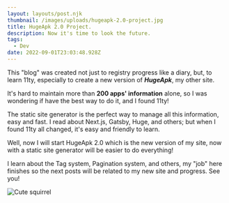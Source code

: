 ```yaml
---
layout: layouts/post.njk
thumbnail: /images/uploads/hugeapk-2.0-project.jpg
title: HugeApk 2.0 Project.
description: Now it's time to look the future.
tags:
  - Dev
date: 2022-09-01T23:03:48.928Z
---
```

This "blog" was created not just to registry progress like a diary, but, to learn 11ty, especially to create a new version of ***HugeApk***, my other site. 

It's hard to maintain more than **200 apps' information** alone, so I was wondering if have the best way to do it, and I found 11ty!

The static site generator is the perfect way to manage all this information, easy and fast. I read about Next.js, Gatsby, Huge, and others; but when I found 11ty all changed, it's easy and friendly to learn.

Well, now I will start HugeApk 2.0 which is the new version of my site, now with a static site generator will be easier to do everything!

I learn about the Tag system, Pagination system, and others, my "job" here finishes so the next posts will be related to my new site and progress. See you!

![Cute squirrel](https://images.unsplash.com/photo-1504006833117-8886a355efbf?ixlib=rb-1.2.1&ixid=MnwxMjA3fDB8MHxwaG90by1wYWdlfHx8fGVufDB8fHx8&auto=format&fit=crop&w=870&q=80 "Cute squirrel")